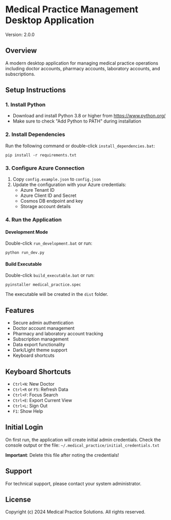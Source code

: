 # Medical Practice Management Desktop Application

Version: 2.0.0

## Overview
A modern desktop application for managing medical practice operations including doctor accounts, pharmacy accounts, laboratory accounts, and subscriptions.

## Setup Instructions

### 1. Install Python
- Download and install Python 3.8 or higher from https://www.python.org/
- Make sure to check "Add Python to PATH" during installation

### 2. Install Dependencies
Run the following command or double-click `install_dependencies.bat`:
```
pip install -r requirements.txt
```

### 3. Configure Azure Connection
1. Copy `config.example.json` to `config.json`
2. Update the configuration with your Azure credentials:
   - Azure Tenant ID
   - Azure Client ID and Secret
   - Cosmos DB endpoint and key
   - Storage account details

### 4. Run the Application

#### Development Mode
Double-click `run_development.bat` or run:
```
python run_dev.py
```

#### Build Executable
Double-click `build_executable.bat` or run:
```
pyinstaller medical_practice.spec
```

The executable will be created in the `dist` folder.

## Features
- Secure admin authentication
- Doctor account management
- Pharmacy and laboratory account tracking
- Subscription management
- Data export functionality
- Dark/Light theme support
- Keyboard shortcuts

## Keyboard Shortcuts
- `Ctrl+N`: New Doctor
- `Ctrl+R` or `F5`: Refresh Data
- `Ctrl+F`: Focus Search
- `Ctrl+E`: Export Current View
- `Ctrl+L`: Sign Out
- `F1`: Show Help

## Initial Login
On first run, the application will create initial admin credentials.
Check the console output or the file:
`~/.medical_practice/initial_credentials.txt`

**Important**: Delete this file after noting the credentials!

## Support
For technical support, please contact your system administrator.

## License
Copyright (c) 2024 Medical Practice Solutions. All rights reserved.
